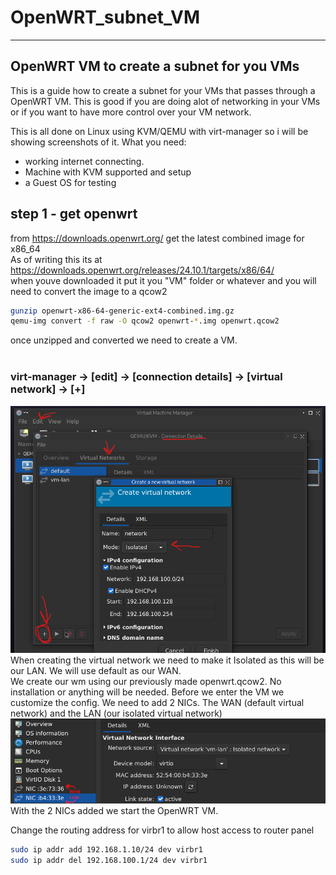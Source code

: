 # OpenWRT_subnet_VM
--------------------------------------------------------------------
## OpenWRT VM to create a subnet for you VMs
This is a guide how to create a subnet for your VMs that passes through a OpenWRT VM.
This is good if you are doing alot of networking in your VMs or if you want to have more control
over your VM network.

This is all done on Linux using KVM/QEMU with virt-manager so i will be showing screenshots of it.
What you need:
- working internet connecting.
- Machine with KVM supported and setup
- a Guest OS for testing

## step 1 - get openwrt
from https://downloads.openwrt.org/ get the latest combined image for x86_64 <br />
As of writing this its at https://downloads.openwrt.org/releases/24.10.1/targets/x86/64/ <br />
when youve downloaded it put it you "VM" folder or whatever and you will need to convert the image to a qcow2 <br /> 

```bash
gunzip openwrt-x86-64-generic-ext4-combined.img.gz
qemu-img convert -f raw -O qcow2 openwrt-*.img openwrt.qcow2
```
once unzipped and converted we need to create a VM. <br />
<br /> 
### virt-manager -> [edit] -> [connection details] -> [virtual network] -> [+] <br />
![Alt text](/Screenshot_2025-06-20_12-10-14.png?raw=true "virt-manager") <br />
When creating the virtual network we need to make it Isolated as this will be our LAN.
We will use default as our WAN. <br />
We create our wm using our previously made openwrt.qcow2. No installation or anything will be needed.
Before we enter the VM we customize the config. We need to add 2 NICs. The WAN (default virtual network) and the LAN (our isolated virtual network) <br />
![Alt text](/Screenshot_2025-06-20_12-22-55.png?raw=true "virt-manager") <br />
With the 2 NICs added we start the OpenWRT VM.

Change the routing address for virbr1 to allow host access to router panel
```bash
sudo ip addr add 192.168.1.10/24 dev virbr1
sudo ip addr del 192.168.100.1/24 dev virbr1
```
